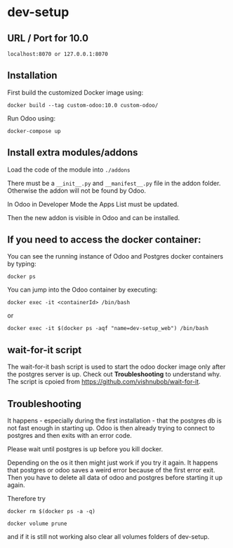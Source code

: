 # dev-setup

## URL / Port for 10.0
    
    localhost:8070 or 127.0.0.1:8070

## Installation

First build the customized Docker image using:

    docker build --tag custom-odoo:10.0 custom-odoo/

Run Odoo using:

    docker-compose up

## Install extra modules/addons

Load the code of the module into `./addons`

There must be a `__init__.py` and `__manifest__.py` file in the addon folder. Otherwise the addon will not be found by Odoo.

In Odoo in Developer Mode the Apps List must be updated. 

Then the new addon is visible in Odoo and can be installed.

## If you need to access the docker container:

You can see the running instance of Odoo and Postgres docker containers by typing:

    docker ps

You can jump into the Odoo container by executing:

    docker exec -it <containerId> /bin/bash

or

    docker exec -it $(docker ps -aqf "name=dev-setup_web") /bin/bash

## wait-for-it script

The wait-for-it bash script is used to start the odoo docker image only after the postgres server is up. Check out **Troubleshooting** to understand why. The script is cpoied from https://github.com/vishnubob/wait-for-it.

## Troubleshooting 

It happens - especially during the first installation - that the postgres db is not fast enough in starting up. Odoo is then already trying to connect to postgres and then exits with an error code.

Please wait until postgres is up before you kill docker.

Depending on the os it then might just work if you try it again.
It happens that postgres or odoo saves a weird error because of the first error exit. Then you have to delete all data of odoo and postgres before starting it up again.

Therefore try

    docker rm $(docker ps -a -q)	

    docker volume prune

and if it is still not working also clear all volumes folders of dev-setup.
